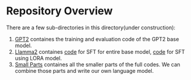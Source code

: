# Repository Overview

There are a few sub-directories in this directory(under construction):

1. [GPT2](https://github.com/ghoshsubh/LLM/tree/main/GPT2) containes the training and evaluation code of the GPT2 base model.
2. [Llamma2](https://github.com/ghoshsubh/LLM/tree/main/Llama2) containes [code](https://github.com/ghoshsubh/LLM/tree/main/Llama2/BaseModel%20SFT%20fine-tune) for SFT for entire base model, [code](https://github.com/ghoshsubh/LLM/tree/main/Llama2/SFT_with_LORA) for SFT using LORA model.
3. [Small Parts](https://github.com/ghoshsubh/LLM/tree/main/Small%20Parts) containes all the smaller parts of the full codes. We can combine those parts and write our own language model.

#

